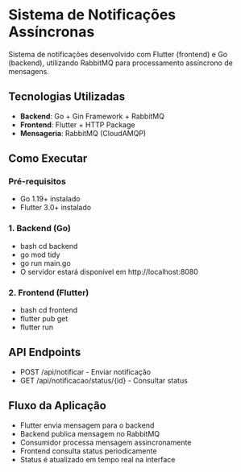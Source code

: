 # Sistema de Notificações Assíncronas

Sistema de notificações desenvolvido com Flutter (frontend) e Go (backend), utilizando RabbitMQ para processamento assíncrono de mensagens.

## Tecnologias Utilizadas

- **Backend**: Go + Gin Framework + RabbitMQ
- **Frontend**: Flutter + HTTP Package
- **Mensageria**: RabbitMQ (CloudAMQP)

## Como Executar

### Pré-requisitos

- Go 1.19+ instalado
- Flutter 3.0+ instalado

### 1. Backend (Go)

- bash cd backend
- go mod tidy
- go run main.go
- O servidor estará disponível em http://localhost:8080

### 2. Frontend (Flutter)

- bash cd frontend
- flutter pub get
- flutter run

## API Endpoints

- POST /api/notificar - Enviar notificação
- GET /api/notificacao/status/{id} - Consultar status

## Fluxo da Aplicação

- Flutter envia mensagem para o backend
- Backend publica mensagem no RabbitMQ
- Consumidor processa mensagem assincronamente
- Frontend consulta status periodicamente
- Status é atualizado em tempo real na interface
